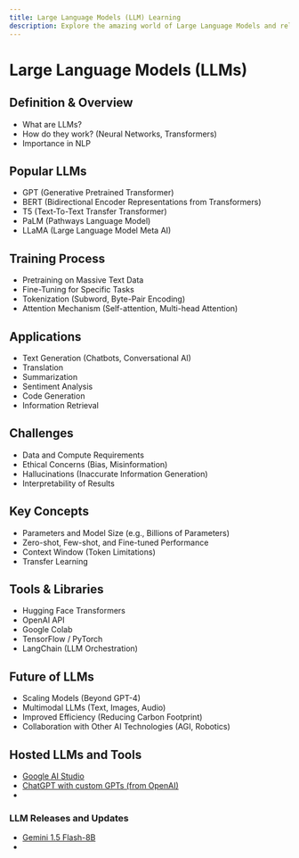 ```yaml
---
title: Large Language Models (LLM) Learning
description: Explore the amazing world of Large Language Models and related technologies
---
```


# Large Language Models (LLMs)

## Definition & Overview
- What are LLMs?
- How do they work? (Neural Networks, Transformers)
- Importance in NLP

## Popular LLMs
- GPT (Generative Pretrained Transformer)
- BERT (Bidirectional Encoder Representations from Transformers)
- T5 (Text-To-Text Transfer Transformer)
- PaLM (Pathways Language Model)
- LLaMA (Large Language Model Meta AI)

## Training Process
- Pretraining on Massive Text Data
- Fine-Tuning for Specific Tasks
- Tokenization (Subword, Byte-Pair Encoding)
- Attention Mechanism (Self-attention, Multi-head Attention)

## Applications
- Text Generation (Chatbots, Conversational AI)
- Translation
- Summarization
- Sentiment Analysis
- Code Generation
- Information Retrieval

## Challenges
- Data and Compute Requirements
- Ethical Concerns (Bias, Misinformation)
- Hallucinations (Inaccurate Information Generation)
- Interpretability of Results

## Key Concepts
- Parameters and Model Size (e.g., Billions of Parameters)
- Zero-shot, Few-shot, and Fine-tuned Performance
- Context Window (Token Limitations)
- Transfer Learning

## Tools & Libraries
- Hugging Face Transformers
- OpenAI API
- Google Colab
- TensorFlow / PyTorch
- LangChain (LLM Orchestration)

## Future of LLMs
- Scaling Models (Beyond GPT-4)
- Multimodal LLMs (Text, Images, Audio)
- Improved Efficiency (Reducing Carbon Footprint)
- Collaboration with Other AI Technologies (AGI, Robotics)


## Hosted LLMs and Tools

- [Google AI Studio](https://aistudio.google.com/app/prompts/new_chat)
- [ChatGPT with custom GPTs (from OpenAI)](https://chatgpt.com/gpts)
- 


### LLM Releases and Updates

- [Gemini 1.5 Flash-8B](https://developers.googleblog.com/en/gemini-15-flash-8b-is-now-generally-available-for-use/?linkId=11202757)
- 